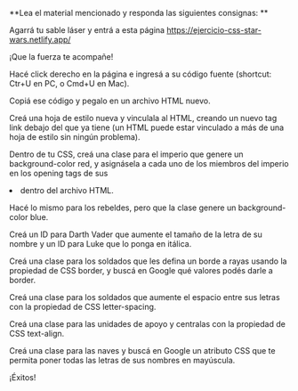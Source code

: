 **Lea el material mencionado y responda las siguientes consignas:   **

 

Agarrá tu sable láser y entrá a esta página https://ejercicio-css-star-wars.netlify.app/   

 

¡Que la fuerza te acompañe!  

  Hacé click derecho en la página e ingresá a su código fuente (shortcut: Ctr+U en PC, o Cmd+U en Mac).  
  
  Copiá ese código y pegalo en un archivo HTML nuevo.  
  
  Creá una hoja de estilo nueva y vinculala al HTML, creando un nuevo tag link debajo del que ya tiene (un HTML puede estar vinculado a más de una hoja de estilo sin ningún problema).  
  
  Dentro de tu CSS, creá una clase para el imperio que genere un background-color red, y asignásela a cada uno de los miembros del imperio en los opening tags de sus <li> dentro del archivo HTML.  
  
  Hacé lo mismo para los rebeldes, pero que la clase genere un background-color blue.  
  
  Creá un ID para Darth Vader que aumente el tamaño de la letra de su nombre y un ID para Luke que lo ponga en itálica. 
  
  Creá una clase para los soldados que les defina un borde a rayas usando la propiedad de CSS border, y buscá en Google qué valores podés darle a border. 
  
  Creá una clase para los soldados que aumente el espacio entre sus letras con la propiedad de CSS letter-spacing. 
  
  Creá una clase para las unidades de apoyo y centralas con la propiedad de CSS text-align. 
  
  Creá una clase para las naves y buscá en Google un atributo CSS que te permita poner todas las letras de sus nombres en mayúscula. 

¡Éxitos! 
